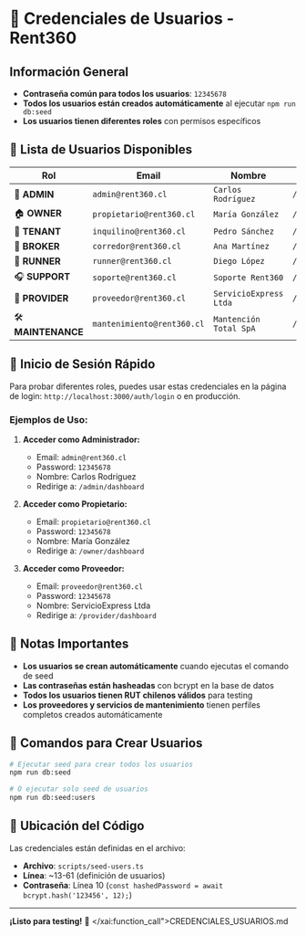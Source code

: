 # 🔐 Credenciales de Usuarios - Rent360

## Información General

- **Contraseña común para todos los usuarios**: `12345678`
- **Todos los usuarios están creados automáticamente** al ejecutar `npm run db:seed`
- **Los usuarios tienen diferentes roles** con permisos específicos

## 👥 Lista de Usuarios Disponibles

| Rol                | Email                      | Nombre                 | Dashboard             |
| ------------------ | -------------------------- | ---------------------- | --------------------- |
| 👑 **ADMIN**       | `admin@rent360.cl`         | `Carlos Rodríguez`     | `/admin/dashboard`    |
| 🏠 **OWNER**       | `propietario@rent360.cl`   | `María González`       | `/owner/dashboard`    |
| 🏢 **TENANT**      | `inquilino@rent360.cl`     | `Pedro Sánchez`        | `/tenant/dashboard`   |
| 💼 **BROKER**      | `corredor@rent360.cl`      | `Ana Martínez`         | `/broker/dashboard`   |
| 🏃 **RUNNER**      | `runner@rent360.cl`        | `Diego López`          | `/runner/dashboard`   |
| 🎧 **SUPPORT**     | `soporte@rent360.cl`       | `Soporte Rent360`      | `/support/dashboard`  |
| 🔧 **PROVIDER**    | `proveedor@rent360.cl`     | `ServicioExpress Ltda` | `/provider/dashboard` |
| 🛠️ **MAINTENANCE** | `mantenimiento@rent360.cl` | `Mantención Total SpA` | `/maintenance`        |

## 🚀 Inicio de Sesión Rápido

Para probar diferentes roles, puedes usar estas credenciales en la página de login: `http://localhost:3000/auth/login` o en producción.

### Ejemplos de Uso:

1. **Acceder como Administrador:**
   - Email: `admin@rent360.cl`
   - Password: `12345678`
   - Nombre: Carlos Rodríguez
   - Redirige a: `/admin/dashboard`

2. **Acceder como Propietario:**
   - Email: `propietario@rent360.cl`
   - Password: `12345678`
   - Nombre: María González
   - Redirige a: `/owner/dashboard`

3. **Acceder como Proveedor:**
   - Email: `proveedor@rent360.cl`
   - Password: `12345678`
   - Nombre: ServicioExpress Ltda
   - Redirige a: `/provider/dashboard`

## 📝 Notas Importantes

- **Los usuarios se crean automáticamente** cuando ejecutas el comando de seed
- **Las contraseñas están hasheadas** con bcrypt en la base de datos
- **Todos los usuarios tienen RUT chilenos válidos** para testing
- **Los proveedores y servicios de mantenimiento** tienen perfiles completos creados automáticamente

## 🔧 Comandos para Crear Usuarios

```bash
# Ejecutar seed para crear todos los usuarios
npm run db:seed

# O ejecutar solo seed de usuarios
npm run db:seed:users
```

## 📍 Ubicación del Código

Las credenciales están definidas en el archivo:

- **Archivo**: `scripts/seed-users.ts`
- **Línea**: ~13-61 (definición de usuarios)
- **Contraseña**: Línea 10 (`const hashedPassword = await bcrypt.hash('123456', 12);`)

---

**¡Listo para testing!** 🎯</contents>
</xai:function_call">CREDENCIALES_USUARIOS.md
